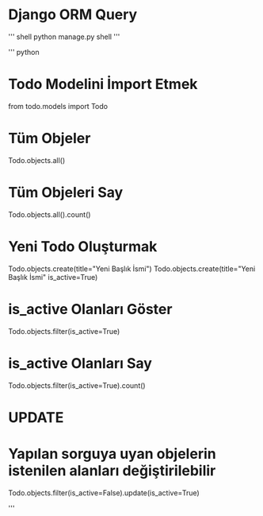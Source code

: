 # Django ORM Query

'''
shell
python manage.py shell
'''

'''
python
# Todo Modelini İmport Etmek
from todo.models import Todo

# Tüm Objeler
Todo.objects.all()

# Tüm Objeleri Say
Todo.objects.all().count()

# Yeni Todo Oluşturmak
Todo.objects.create(title="Yeni Başlık İsmi")
Todo.objects.create(title="Yeni Başlık İsmi" is_active=True)

# is_active Olanları Göster
Todo.objects.filter(is_active=True)

# is_active Olanları Say
Todo.objects.filter(is_active=True).count()

# UPDATE
# Yapılan sorguya uyan objelerin istenilen alanları değiştirilebilir
Todo.objects.filter(is_active=False).update(is_active=True)

'''